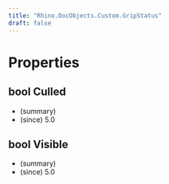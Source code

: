 ```yaml
---
title: "Rhino.DocObjects.Custom.GripStatus"
draft: false
---
```


# Properties
## bool Culled
- (summary) 
- (since) 5.0
## bool Visible
- (summary) 
- (since) 5.0
